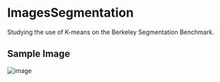 # ImagesSegmentation
Studying the use of K-means on the Berkeley Segmentation Benchmark.
## Sample Image
![image](https://user-images.githubusercontent.com/58489322/161772648-17641284-772d-44c0-9d15-4485be20eb52.png)
